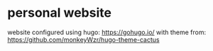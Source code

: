 # personal website

website configured using hugo: https://gohugo.io/ with theme from: https://github.com/monkeyWzr/hugo-theme-cactus
